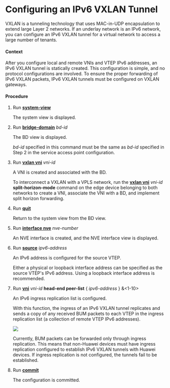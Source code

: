 Configuring an IPv6 VXLAN Tunnel
================================

VXLAN is a tunneling technology that uses MAC-in-UDP encapsulation to extend large Layer 2 networks. If an underlay network is an IPv6 network, you can configure an IPv6 VXLAN tunnel for a virtual network to access a large number of tenants.

#### Context

After you configure local and remote VNIs and VTEP IPv6 addresses, an IPv6 VXLAN tunnel is statically created. This configuration is simple, and no protocol configurations are involved. To ensure the proper forwarding of IPv6 VXLAN packets, IPv6 VXLAN tunnels must be configured on VXLAN gateways.


#### Procedure

1. Run [**system-view**](cmdqueryname=system-view)
   
   
   
   The system view is displayed.
2. Run [**bridge-domain**](cmdqueryname=bridge-domain) *bd-id*
   
   
   
   The BD view is displayed.
   
   
   
   *bd-id* specified in this command must be the same as *bd-id* specified in Step 2 in the service access point configuration.
3. Run [**vxlan vni**](cmdqueryname=vxlan+vni) *vni-id*
   
   
   
   A VNI is created and associated with the BD.
   
   
   
   To interconnect a VXLAN with a VPLS network, run the [**vxlan vni**](cmdqueryname=vxlan+vni) *vni-id* **split-horizon-mode** command on the edge device belonging to both networks to create a VNI, associate the VNI with a BD, and implement split horizon forwarding.
4. Run [**quit**](cmdqueryname=quit)
   
   
   
   Return to the system view from the BD view.
5. Run [**interface nve**](cmdqueryname=interface+nve) *nve-number*
   
   
   
   An NVE interface is created, and the NVE interface view is displayed.
6. Run [**source**](cmdqueryname=source+%28NVE+interface+view%29+%28IPv6%29+) *ipv6-address*
   
   
   
   An IPv6 address is configured for the source VTEP.
   
   
   
   Either a physical or loopback interface address can be specified as the source VTEP's IPv6 address. Using a loopback interface address is recommended.
7. Run [**vni**](cmdqueryname=vni+head-end+peer-list+%28IPv6%29) *vni-id* **head-end peer-list** { *ipv6-address* } &<1-10>
   
   
   
   An IPv6 ingress replication list is configured.
   
   
   
   With this function, the ingress of an IPv6 VXLAN tunnel replicates and sends a copy of any received BUM packets to each VTEP in the ingress replication list (a collection of remote VTEP IPv6 addresses).
   
   ![](../../../../public_sys-resources/note_3.0-en-us.png) 
   
   Currently, BUM packets can be forwarded only through ingress replication. This means that non-Huawei devices must have ingress replication configured to establish IPv6 VXLAN tunnels with Huawei devices. If ingress replication is not configured, the tunnels fail to be established.
8. Run [**commit**](cmdqueryname=commit)
   
   
   
   The configuration is committed.